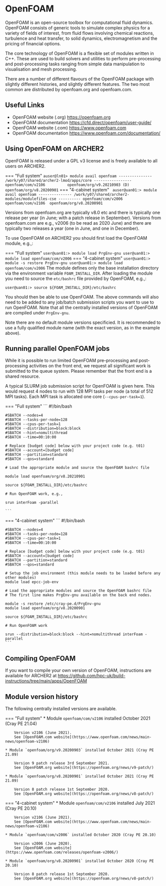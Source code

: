 # OpenFOAM

OpenFOAM is an open-source toolbox for computational fluid dynamics.
OpenFOAM consists of generic tools to simulate complex physics for a
variety of fields of interest, from fluid flows involving chemical
reactions, turbulence and heat transfer, to solid dynamics,
electromagnetism and the pricing of financial options.

The core technology of OpenFOAM is a flexible set of modules written in
C++. These are used to build solvers and utilities to perform
pre-processing and post-processing tasks ranging from simple data
manipulation to visualisation and mesh processing.

There are a number of different flavours of the OpenFOAM package with
slightly different histories, and slightly different features. The two
most common are distributed by openfoam.org and openfoam.com.

## Useful Links

  - OpenFOAM website (.org) <https://openfoam.org>
  - OpenFOAM documentation <https://cfd.direct/openfoam/user-guide/>
  - OpenFOAM website (.com) <https://www.openfoam.com>
  - OpenFOAM documentation <https://www.openfoam.com/documentation/>

## Using OpenFOAM on ARCHER2

OpenFOAM is released under a GPL v3 license and is freely available to
all users on ARCHER2.

=== "Full system"
    ```
    auser@ln01> module avail openfoam
    --------------- /work/y07/shared/archer2-lmod/apps/core -----------------
    openfoam/com/v2106          openfoam/org/v9.20210903 (D)
    openfoam/org/v8.20200901
    ```
=== "4-cabinet system"
    ``` 
    auser@uan01:> module avail openfoam
    --------------- /work/y07/shared/archer2-modules/modulefiles-cse ----------
    openfoam/com/v2006  openfoam/com/v2106  openfoam/org/v8.20200901
    ```

Versions from openfoam.org are typically v8.0 etc and there is typically
one release per year (in June; with a patch release in September).
Versions from openfoam.com are e.g., v2006 (to be read as 2020 June) and
there are typically two releases a year (one in June, and one in
December).

To use OpenFOAM on ARCHER2 you should first load the OpenFOAM module,
e.g.,:

=== "Full system"
    ```
    user@uan01:> module load PrgEnv-gnu
    user@uan01:> module load openfoam/com/v2006
    ```
=== "4-cabinet system"
    ```
    user@uan01:> module -s restore PrgEnv-gnu
    user@uan01:> module load openfoam/com/v2006
    ```
The module defines only the base installation directory via the
environment variable `FOAM_INSTALL_DIR`. After loading the module you
need to source the `etc/bashrc` file provided by OpenFOAM, e.g.,:

    user@uan01:> source ${FOAM_INSTALL_DIR}/etc/bashrc

You should then be able to use OpenFOAM. The above commands will also
need to be added to any job/batch submission scripts you want to use to
run OpenFOAM. Note that all the centrally installed versions of OpenFOAM
are compiled under `PrgEnv-gnu`.

Note there are no default module versions specificied. It is recommended to
use a fully qualified module name (with the exact version, as in the
example above).

## Running parallel OpenFOAM jobs

While it is possible to run limited OpenFOAM pre-processing and
post-processing activities on the front end, we request all significant
work is submitted to the queue system. Please remember that the front
end is a shared resource.

A typical SLURM job submission script for OpenFOAM is given here. This
would request 4 nodes to run with 128 MPI tasks per node (a total of 512
MPI tasks). Each MPI task is allocated one core (`--cpus-per-task=1`).

=== "Full system"
    ```
    #!/bin/bash
    
    #SBATCH --nodes=4
    #SBATCH --tasks-per-node=128
    #SBATCH --cpus-per-task=1
    #SBATCH --distribution=block:block
    #SBATCH --hint=nomultithread
    #SBATCH --time=00:10:00
    
    # Replace [budget code] below with your project code (e.g. t01)
    #SBATCH --account=[budget code] 
    #SBATCH --partition=standard
    #SBATCH --qos=standard
    
    # Load the appropriate module and source the OpenFOAM bashrc file
    
    module load openfoam/org/v8.20210901
    
    source ${FOAM_INSTALL_DIR}/etc/bashrc
    
    # Run OpenFOAM work, e.g.,
    
    srun interFoam -parallel

    ```
=== "4-cabinet system"
    ```
    #!/bin/bash
    
    #SBATCH --nodes=4
    #SBATCH --tasks-per-node=128
    #SBATCH --cpus-per-task=1
    #SBATCH --time=00:10:00
    
    # Replace [budget code] below with your project code (e.g. t01)
    #SBATCH --account=[budget code] 
    #SBATCH --partition=standard
    #SBATCH --qos=standard
    
    # Setup the job environment (this module needs to be loaded before any other modules)
    module load epcc-job-env
    
    # Load the appropriate modules and source the OpenFOAM bashrc file
    # The first line makes PrgEnv-gnu available on the back end nodes.
    
    module -s restore /etc/cray-pe.d/PrgEnv-gnu
    module load openfoam/org/v8.20200901
    
    source ${FOAM_INSTALL_DIR}/etc/bashrc
    
    # Run OpenFOAM work
    
    srun --distribution=block:block --hint=nomultithread interFoam -parallel
    ```

## Compiling OpenFOAM

If you want to compile your own version of OpenFOAM, instructions are
available for ARCHER2 at
<https://github.com/hpc-uk/build-instructions/tree/main/apps/OpenFOAM>

## Module version history

The following centrally installed versions are available.

=== "Full system"
    * Module `openfoam/com/v2106` installed October 2021 (Cray PE 21.04)
        
        Version v2106 (June 2021).
        See [OpenFOAM.com website](https://www.openfoam.com/news/main-news/openfoam-v2106)
    
    * Module `openfoam/org/v9.20200903` installed October 2021 (Cray PE 21.09)
        
        Version 9 patch release 3rd September 2021.
        See [OpenFOAM.org website](https://openfoam.org/news/v9-patch/)

    * Module `openfoam/org/v8.20200901` installed October 2021 (Cray PE 21.09)
        
        Version 8 patch release 1st September 2020.
        See [OpenFOAM.org website](https://openfoam.org/news/v8-patch/)
=== "4-cabinet system"
    * Module `openfoam/com/v2106` installed July 2021 (Cray PE 20.10)
        
        Version v2106 (June 2021).
        See [OpenFOAM.com website](https://www.openfoam.com/news/main-news/openfoam-v2106)
    
    * Module `openfoam/com/v2006` installed October 2020 (Cray PE 20.10)
        
        Version v2006 (June 2020).
        See [OpenFOAM.com website](https://www.openfoam.com/releases/openfoam-v2006/)
    
    * Module `openfoam/org/v8.20200901` installed October 2020 (Cray PE 20.10)
        
        Version 8 patch release 1st September 2020.
        See [OpenFOAM.org website](https://openfoam.org/news/v8-patch/)

